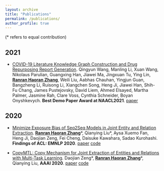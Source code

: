 ```yaml
---
layout: archive
title: "Publications"
permalink: /publications/
author_profile: true
---
```


<!-- {% if author.googlescholar %}
  You can also find my articles on <u><a href="{{author.googlescholar}}">my Google Scholar profile</a>.</u>
{% endif %}

{% include base_path %}

{% for post in site.publications reversed %}
  {% include archive-single.html %}
{% endfor %} -->

<!-- # Publications -->

(\* refers to equal contribution)

## 2021

- [COVID-19 Literature Knowledge Graph Construction and Drug Repurposing Report Generation](https://arxiv.org/pdf/2007.00576.pdf). Qingyun Wang, Manling Li, Xuan Wang, Nikolaus Parulian, Guangxing Han, Jiawei Ma, Jingxuan Tu, Ying Lin, **<u>Ranran Haoran Zhang</u>**, Weili Liu, Aabhas Chauhan, Yingjun Guan, Bangzheng Li, Ruisong Li, Xiangchen Song, Heng Ji, Jiawei Han, Shih-Fu Chang, James Pustejovsky, David Liem, Ahmed Elsayed, Martha Palmer, Jasmine Rah, Clare Voss, Cynthia Schneider, Boyan Onyshkevych. **Best Demo Paper Award at NAACL2021**. [paper](https://arxiv.org/pdf/2007.00576.pdf) 

## 2020

- [Minimize Exposure Bias of Seq2Seq Models in Joint Entity and Relation Extraction](https://arxiv.org/pdf/2009.07503.pdf). **<u>Ranran Haoran Zhang</u>**\*, Qianying Liu\*, Aysa Xuemo Fan, Heng Ji, Daojian Zeng, Fei Cheng, Daisuke Kawahara, Sadao Kurohashi. **Findings of ACL: EMNLP 2020**. [paper](https://arxiv.org/pdf/2009.07503.pdf) [code](https://github.com/WindChimeRan/OpenJERE)
  



- [CopyMTL: Copy Mechanism for Joint Extraction of Entities and Relations with Multi-Task Learning](https://arxiv.org/pdf/1911.10438.pdf). Daojian Zeng\*, **<u>Ranran Haoran Zhang</u>**\*, Qianying Liu, **AAAI 2020**. [paper](https://arxiv.org/pdf/1911.10438.pdf) [code](https://github.com/WindChimeRan/CopyMTL)
